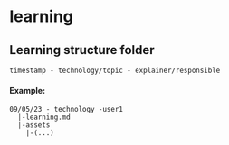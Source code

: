 # learning
## Learning structure folder
`timestamp - technology/topic - explainer/responsible`
#### Example:
```
09/05/23 - technology -user1
  |-learning.md
  |-assets
    |-(...)
```
